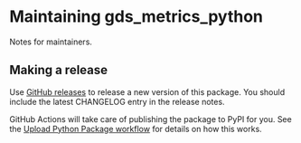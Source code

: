 # Maintaining gds_metrics_python

Notes for maintainers.

## Making a release

Use [GitHub releases] to release a new version of this package. You should
include the latest CHANGELOG entry in the release notes.

GitHub Actions will take care of publishing the package to PyPI for you.
See the [Upload Python Package workflow](.github/workflows/python-publish.yml)
for details on how this works.

[GitHub releases]: https://docs.github.com/en/github/administering-a-repository/managing-releases-in-a-repository#creating-a-release
